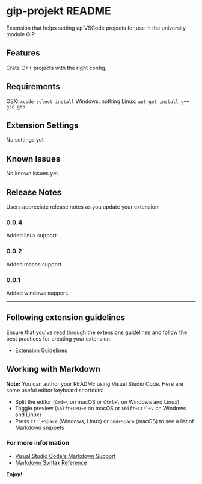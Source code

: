 # gip-projekt README

Extension that helps setting up VSCode projects for use in the university module GIP

## Features

Crate C++ projects with the right config.

## Requirements

OSX: `xcode-select install`
Windows: nothing
Linux: `apt-get install g++ gcc gdb`

## Extension Settings

No settings yet

## Known Issues

No known issues yet.

## Release Notes

Users appreciate release notes as you update your extension.

### 0.0.4

Added linux support.

### 0.0.2

Added macos support.

### 0.0.1

Added windows support.

-----------------------------------------------------------------------------------------------------------
## Following extension guidelines

Ensure that you've read through the extensions guidelines and follow the best practices for creating your extension.

* [Extension Guidelines](https://code.visualstudio.com/api/references/extension-guidelines)

## Working with Markdown

**Note:** You can author your README using Visual Studio Code.  Here are some useful editor keyboard shortcuts:

* Split the editor (`Cmd+\` on macOS or `Ctrl+\` on Windows and Linux)
* Toggle preview (`Shift+CMD+V` on macOS or `Shift+Ctrl+V` on Windows and Linux)
* Press `Ctrl+Space` (Windows, Linux) or `Cmd+Space` (macOS) to see a list of Markdown snippets

### For more information

* [Visual Studio Code's Markdown Support](http://code.visualstudio.com/docs/languages/markdown)
* [Markdown Syntax Reference](https://help.github.com/articles/markdown-basics/)

**Enjoy!**
